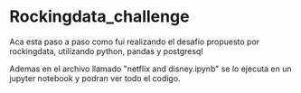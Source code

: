 # Rockingdata_challenge
Aca esta paso a paso como fui realizando el desafio propuesto por rockingdata, utilizando python, pandas y postgresql

Ademas en el archivo llamado "netflix and disney.ipynb" se lo ejecuta en un jupyter notebook y podran ver todo el codigo.
